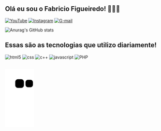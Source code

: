 ## Olá eu sou o Fabricio Figueiredo!  👨🏽‍💻

[![YouTube](https://img.shields.io/badge/YouTube-FF0000?style=for-the-badge&logo=youtube&logoColor=white)](https://www.youtube.com/channel/UCaX8cFwjUoBv4TudEuTlG5g)
[![Instagram](https://img.shields.io/badge/Instagram-E4405F?style=for-the-badge&logo=instagram&logoColor=white)](https://www.instagram.com/f4brcio/)
[![G-mail](https://img.shields.io/badge/Gmail-D14836?style=for-the-badge&logo=gmail&logoColor=white)](https://contatof4brcio@gmail.com)


![Anurag's GitHub stats](https://github-readme-stats.vercel.app/api?username=f4brcio&show_icons=true&theme=tokyonight)

## Essas são as tecnologias que utilizo diariamente!

<div style="display: inline_block">
    <img align="center" alt="html5" src="https://img.shields.io/badge/HTML5-E34F26?style=for-the-badge&logo=html5&logoColor=white" />
    <img align="center" alt="css" src="https://img.shields.io/badge/CSS3-1572B6?style=for-the-badge&logo=css3&logoColor=white" />
    <img align="center" alt="c++" src="https://img.shields.io/badge/C%2B%2B-00599C?style=for-the-badge&logo=c%2B%2B&logoColor=white" />
    <img align="center" alt="javascript" src="https://img.shields.io/badge/JavaScript-F7DF1E?style=for-the-badge&logo=javascript&logoColor=black" />
    <img align="center" alt="PHP" src="https://img.shields.io/badge/PHP-777BB4?style=for-the-badge&logo=php&logoColor=white" />
</div></br>

<div>
  
  ![Snake animation](https://github.com/rafaballerini/rafaballerini/blob/output/github-contribution-grid-snake.svg)
  
</div>
